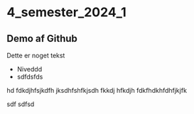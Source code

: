 # 4_semester_2024_1
## Demo af Github

Dette er noget tekst

- Niveddd
- sdfdsfds

hd fdkdjhfsjkdfh jksdhfshfkjsdh fkkdj hfkdjh fdkfhdkhfdhfjkjfk

sdf sdfsd
